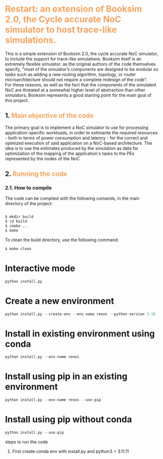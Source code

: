 # <span style="color:sandybrown"><b>Restart: an extension of Booksim 2.0, the Cycle accurate NoC simulator to host trace-like simulations.</b></span>

This is a simple extension of Booksim 2.0, the cycle accurate NoC simulator, to include the support for trace-like simulations. 
Booksim itself is an extremely flexible simulator: as the original authors of the code themselves specify, "most of the simulator’s components are designed to be modular so tasks such as adding a new routing algorithm, topology, or router microarchitecture should not require a complete redesign of the code".\
For these reasons, as well as the fact that the components of the simulated NoC are threated at a somewhat higher level of abstraction than other simulators, Booksim represents a good starting point for the main goal of this project.

## <b> 1.  <span style="color:sandybrown">Main objective of the code</b></span>

The primary goal is to implement a NoC simulator to use for processing application-specific workloads, in order to estimante the required resources - both in terms of power consumption and latency - for the correct and opimized execution of said application on a NoC-based architecture. The idea is to use the estimates produced by the simulation as data for optimization of the mapping of the application's tasks to the PEs represented by the nodes of the NoC

## <b> 2. <span style="color:sandybrown">Running the code </span> </b>

###  2.1.  How to compile
The code can be complied with the following comands, in the main directory of the project:
```bash

$ mkdir build
$ cd build
$ cmake ..
$ make

``` 
To clean the build directory, use the following command:
```bash
$ make clean
```


# Interactive mode 
```python 
python install.py
```
# Create a new environment
```python 
python install.py --create-env --env-name renos --python-version 3.10
```
# Install in existing environment using conda
```python 
python install.py --env-name renos
```
# Install using pip in an existing environment
```python 
python install.py --env-name renos --use-pip
```
 
# Install using pip without conda
```python
python install.py --use-pip
```


steps to run the code
1. First create conda env with install.py and python3 = 3.11.11